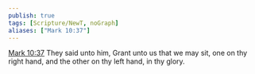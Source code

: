 ```yaml
---
publish: true
tags: [Scripture/NewT, noGraph]
aliases: ["Mark 10:37"]
---
```

[Mark 10:37](https://churchofjesuschrist.org/study/scriptures/nt/mark/10?lang=eng&id=p37#p37) They said unto him, Grant unto us that we may sit, one on thy right hand, and the other on thy left hand, in thy glory.
